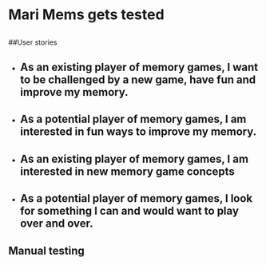 # Mari Mems gets tested 

## 

##User stories 
- As an existing player of memory games, I want to be challenged by a new game, have fun and improve my memory.
    -
- As a potential player of memory games, I am interested in fun ways to improve my memory.
    - 
- As an existing player of memory games, I am interested in new memory game concepts
    - 
- As a potential player of memory games, I look for something I can and would want to play over and over. 
    - 


## Manual testing 
